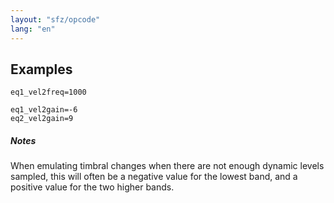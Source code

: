 ```yaml
---
layout: "sfz/opcode"
lang: "en"
---
```

## Examples

```
eq1_vel2freq=1000

eq1_vel2gain=-6
eq2_vel2gain=9
```

##### Notes

When emulating timbral changes when there are not enough dynamic levels sampled,
this will often be a negative value for the lowest band, and a positive value
for the two higher bands.
